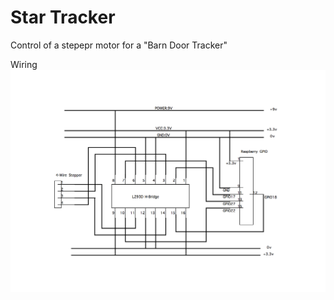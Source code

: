 # Star Tracker

Control of a stepepr motor for a "Barn Door Tracker"

Wiring
![Wiring](wiring-diagram.png)
